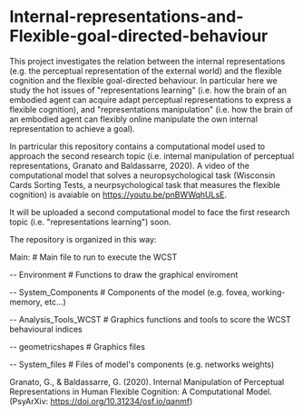 # Internal-representations-and-Flexible-goal-directed-behaviour

This project investigates the relation between the internal representations (e.g. the perceptual representation of the external world) and the flexible cognition and the flexible goal-directed behaviour. In particular here we study the hot issues of "representations learning" (i.e. how the brain of an embodied agent can acquire adapt perceptual representations to express a flexible cognition), and "representations manipulation" (i.e. how the brain of an embodied agent can flexibly online manipulate the own internal representation to achieve a goal).

In partricular this repository contains a computational model used to approach the second research topic (i.e. internal manipulation of perceptual representations, Granato and Baldassarre, 2020). A video of the computational model that solves a neuropsychological task (Wisconsin Cards Sorting Tests, a neurpsychological task that measures the flexible cognition) is avaiable on https://youtu.be/pnBWWqhULsE.

It will be uploaded a second computational model to face the first research topic (i.e. "representations learning") soon.

The repository is organized in this way:

Main: # Main file to run to execute the WCST

-- Environment # Functions to draw the graphical enviroment

-- System_Components # Components of the model (e.g. fovea, working-memory, etc...)

-- Analysis_Tools_WCST # Graphics functions and tools to score the WCST behavioural indices

-- geometricshapes # Graphics files

-- System_files # Files of model's components (e.g. networks weights)



Granato, G., &amp; Baldassarre, G. (2020). Internal Manipulation of Perceptual Representations in Human Flexible Cognition: A Computational Model. (PsyArXiv: https://doi.org/10.31234/osf.io/qanmf)
